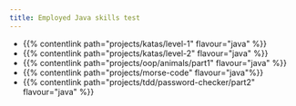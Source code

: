 ```yaml
---
title: Employed Java skills test
---
```


- {{% contentlink path="projects/katas/level-1" flavour="java" %}}
- {{% contentlink path="projects/katas/level-2" flavour="java" %}}
- {{% contentlink path="projects/oop/animals/part1" flavour="java" %}}
- {{% contentlink path="projects/morse-code" flavour="java"%}}
- {{% contentlink path="projects/tdd/password-checker/part2" flavour="java" %}}